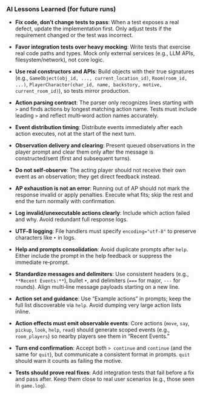 ### AI Lessons Learned (for future runs)

- **Fix code, don’t change tests to pass**: When a test exposes a real defect, update the implementation first. Only adjust tests if the requirement changed or the test was incorrect.

- **Favor integration tests over heavy mocking**: Write tests that exercise real code paths and types. Mock only external services (e.g., LLM APIs, filesystem/network), not core logic.

- **Use real constructors and APIs**: Build objects with their true signatures (e.g., `GameObject(obj_id, ..., current_location_id)`, `Room(room_id, ...)`, `PlayerCharacter(char_id, name, backstory, motive, current_room_id)`), so tests mirror production.

- **Action parsing contract**: The parser only recognizes lines starting with `>` and finds actions by longest matching action name. Tests must include leading `>` and reflect multi‑word action names accurately.

- **Event distribution timing**: Distribute events immediately after each action executes, not at the start of the next turn.

- **Observation delivery and clearing**: Present queued observations in the player prompt and clear them only after the message is constructed/sent (first and subsequent turns).

- **Do not self‑observe**: The acting player should not receive their own event as an observation; they get direct feedback instead.

- **AP exhaustion is not an error**: Running out of AP should not mark the response invalid or apply penalties. Execute what fits; skip the rest and end the turn normally with confirmation.

- **Log invalid/unexecutable actions clearly**: Include which action failed and why. Avoid redundant full response logs.

- **UTF‑8 logging**: File handlers must specify `encoding="utf-8"` to preserve characters like `•` in logs.

- **Help and prompts consolidation**: Avoid duplicate prompts after `help`. Either include the prompt in the help feedback or suppress the immediate re‑prompt.

- **Standardize messages and delimiters**: Use consistent headers (e.g., `**Recent Events:**`), bullet `•`, and delimiters (`===` for major, `---` for rounds). Align multi‑line message payloads starting on a new line.

- **Action set and guidance**: Use “Example actions” in prompts; keep the full list discoverable via `help`. Avoid dumping very large action lists inline.

- **Action effects must emit observable events**: Core actions (`move`, `say`, `pickup`, `look`, `help`, `read`) should generate scoped events (e.g., `room_players`) so nearby players see them in “Recent Events.”

- **Turn end confirmation**: Accept both `> continue` and `continue` (and the same for `quit`), but communicate a consistent format in prompts. `quit` should warn it counts as failing the motive.

- **Tests should prove real fixes**: Add integration tests that fail before a fix and pass after. Keep them close to real user scenarios (e.g., those seen in `game.log`).


